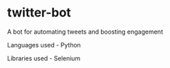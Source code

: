 # twitter-bot
A bot for automating tweets and boosting engagement

Languages used - Python

Libraries used - Selenium
